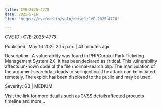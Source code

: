 ```yaml
---
title: CVE-2025-4778
date: 2025-5-16
lien: "https://cvefeed.io/vuln/detail/CVE-2025-4778"

---
```


CVE ID : CVE-2025-4778

Published :  May 16
2025
2:15 p.m. | 43 minutes ago

Description : A vulnerability was found in PHPGurukul Park Ticketing Management System 2.0. It has been declared as critical. This vulnerability affects unknown code of the file /normal-search.php. The manipulation of the argument searchdata leads to sql injection. The attack can be initiated remotely. The exploit has been disclosed to the public and may be used.

Severity: 6.3 | MEDIUM

Visit the link for more details
such as CVSS details
affected products
timeline
and more...
